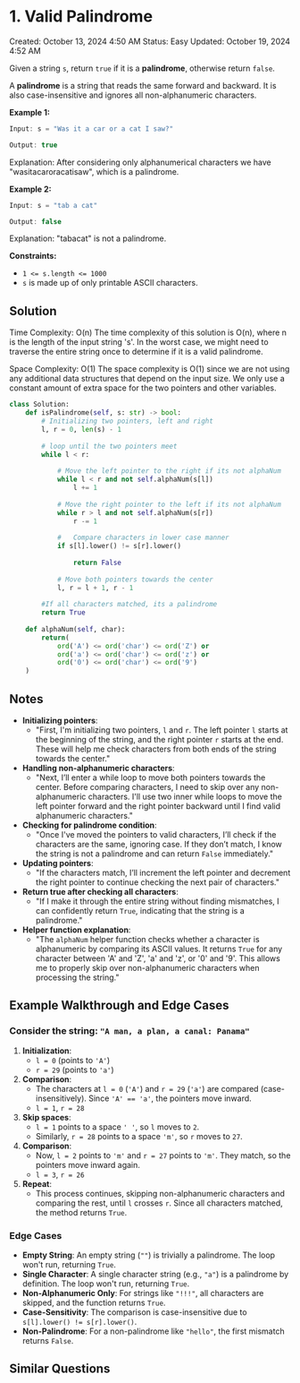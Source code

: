 # 1. Valid Palindrome

Created: October 13, 2024 4:50 AM
Status: Easy
Updated: October 19, 2024 4:52 AM

Given a string `s`, return `true` if it is a **palindrome**, otherwise return `false`.

A **palindrome** is a string that reads the same forward and backward. It is also case-insensitive and ignores all non-alphanumeric characters.

**Example 1:**

```java
Input: s = "Was it a car or a cat I saw?"

Output: true
```

Explanation: After considering only alphanumerical characters we have "wasitacaroracatisaw", which is a palindrome.

**Example 2:**

```java
Input: s = "tab a cat"

Output: false
```

Explanation: "tabacat" is not a palindrome.

**Constraints:**

- `1 <= s.length <= 1000`
- `s` is made up of only printable ASCII characters.

## Solution

Time Complexity: O(n)  The time complexity of this solution is O(n), where n is the length of the input string 's'. In the worst case, we might need to traverse the entire string once to determine if it is a valid palindrome.

Space Complexity: O(1)  The space complexity is O(1) since we are not using any additional data structures that depend on the input size. We only use a constant amount of extra space for the two pointers and other variables.

```python
class Solution:
	def isPalindrome(self, s: str) -> bool:
		# Initializing two pointers, left and right
		l, r = 0, len(s) - 1
			
		# loop until the two pointers meet
		while l < r:
					
			# Move the left pointer to the right if its not alphaNum
			while l < r and not self.alphaNum(s[l])
				l += 1
					
			# Move the right pointer to the left if its not alphaNum
			while r > l and not self.alphaNum(s[r])
				r -= 1
					
			#	Compare characters in lower case manner
			if s[l].lower() != s[r].lower()
				
				return False
					
			# Move both pointers towards the center
			l, r = l + 1, r - 1
			
		#If all characters matched, its a palindrome
		return True
			
	def alphaNum(self, char):
		return(
			ord('A') <= ord('char') <= ord('Z') or	
			ord('a') <= ord('char') <= ord('z') or
			ord('0') <= ord('char') <= ord('9')
	)
```

## Notes

- **Initializing pointers**:
    - "First, I'm initializing two pointers, `l` and `r`. The left pointer `l` starts at the beginning of the string, and the right pointer `r` starts at the end. These will help me check characters from both ends of the string towards the center."
- **Handling non-alphanumeric characters**:
    - "Next, I’ll enter a while loop to move both pointers towards the center. Before comparing characters, I need to skip over any non-alphanumeric characters. I'll use two inner while loops to move the left pointer forward and the right pointer backward until I find valid alphanumeric characters."
- **Checking for palindrome condition**:
    - "Once I've moved the pointers to valid characters, I’ll check if the characters are the same, ignoring case. If they don’t match, I know the string is not a palindrome and can return `False` immediately."
- **Updating pointers**:
    - "If the characters match, I’ll increment the left pointer and decrement the right pointer to continue checking the next pair of characters."
- **Return true after checking all characters**:
    - "If I make it through the entire string without finding mismatches, I can confidently return `True`, indicating that the string is a palindrome."
- **Helper function explanation**:
    - "The `alphaNum` helper function checks whether a character is alphanumeric by comparing its ASCII values. It returns `True` for any character between 'A' and 'Z', 'a' and 'z', or '0' and '9'. This allows me to properly skip over non-alphanumeric characters when processing the string."

## Example Walkthrough and Edge Cases

### Consider the string: `"A man, a plan, a canal: Panama"`

1. **Initialization**:
    - `l = 0` (points to `'A'`)
    - `r = 29` (points to `'a'`)
2. **Comparison**:
    - The characters at `l = 0` (`'A'`) and `r = 29` (`'a'`) are compared (case-insensitively). Since `'A' == 'a'`, the pointers move inward.
    - `l = 1`, `r = 28`
3. **Skip spaces**:
    - `l = 1` points to a space `' '`, so `l` moves to `2`.
    - Similarly, `r = 28` points to a space `'m'`, so `r` moves to `27`.
4. **Comparison**:
    - Now, `l = 2` points to `'m'` and `r = 27` points to `'m'`. They match, so the pointers move inward again.
    - `l = 3`, `r = 26`
5. **Repeat**:
    - This process continues, skipping non-alphanumeric characters and comparing the rest, until `l` crosses `r`. Since all characters matched, the method returns `True`.

### Edge Cases

- **Empty String**:
An empty string (`""`) is trivially a palindrome. The loop won't run, returning `True`.
- **Single Character**:
A single character string (e.g., `"a"`) is a palindrome by definition. The loop won't run, returning `True`.
- **Non-Alphanumeric Only**:
For strings like `"!!!"`, all characters are skipped, and the function returns `True`.
- **Case-Sensitivity**:
The comparison is case-insensitive due to `s[l].lower() != s[r].lower()`.
- **Non-Palindrome**:
For a non-palindrome like `"hello"`, the first mismatch returns `False`.

## Similar Questions